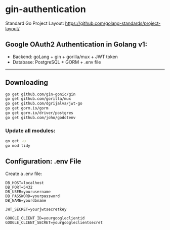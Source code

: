 # gin-authentication
Standard Go Project Layout: https://github.com/golang-standards/project-layout/

## Google OAuth2 Authentication in Golang v1:
- Backend: goLang + gin + gorilla/mux + JWT token
- Database: PostgreSQL + GORM + .env file


________________________________________________________________
## Downloading
```bash
go get github.com/gin-gonic/gin
go get github.com/gorilla/mux
go get github.com/dgrijalva/jwt-go
go get gorm.io/gorm
go get gorm.io/driver/postgres
go get github.com/joho/godotenv
```

### Update all modules:
```bash
go get -u
go mod tidy
```

## Configuration: .env File
Create a .env file:
```env
DB_HOST=localhost
DB_PORT=5432
DB_USER=yourusername
DB_PASSWORD=yourpassword
DB_NAME=yourdbname

JWT_SECRET=yourjwtsecretkey

GOOGLE_CLIENT_ID=yourgoogleclientid
GOOGLE_CLIENT_SECRET=yourgoogleclientsecret
```
